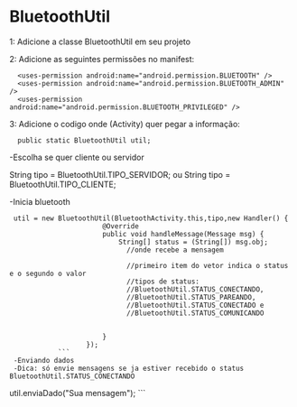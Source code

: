 # BluetoothUtil



1: Adicione a classe BluetoothUtil em seu projeto

2: Adicione as seguintes permissões no manifest:
```
  <uses-permission android:name="android.permission.BLUETOOTH" />
  <uses-permission android:name="android.permission.BLUETOOTH_ADMIN" />
  <uses-permission android:name="android.permission.BLUETOOTH_PRIVILEGED" />
  ```
3: Adicione o codigo onde (Activity) quer pegar a informação:
```
  public static BluetoothUtil util;
  ```
  -Escolha se quer cliente ou servidor
  
  String tipo = BluetoothUtil.TIPO_SERVIDOR;
  ou
  String tipo = BluetoothUtil.TIPO_CLIENTE;
  
  -Inicia bluetooth
  
 ```
  util = new BluetoothUtil(BluetoothActivity.this,tipo,new Handler() {
                        @Override
                        public void handleMessage(Message msg) {
                            String[] status = (String[]) msg.obj;
                              //onde recebe a mensagem
                              
                              //primeiro item do vetor indica o status e o segundo o valor
                              //tipos de status: 
                              //BluetoothUtil.STATUS_CONECTANDO, 
                              //BluetoothUtil.STATUS_PAREANDO, 
                              //BluetoothUtil.STATUS_CONECTADO e 
                              //BluetoothUtil.STATUS_COMUNICANDO 
                              
                              
                        }
                    });
             ```   
  -Enviando dados
  -Dica: só envie mensagens se ja estiver recebido o status BluetoothUtil.STATUS_CONECTANDO
  ```
   util.enviaDado("Sua mensagem");
               ```
               
  
